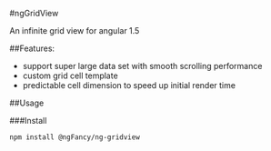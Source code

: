 #ngGridView

An infinite grid view for angular 1.5

##Features:

- support super large data set with smooth scrolling performance
- custom grid cell template
- predictable cell dimension to speed up initial render time

##Usage

###Install

```
npm install @ngFancy/ng-gridview
```

